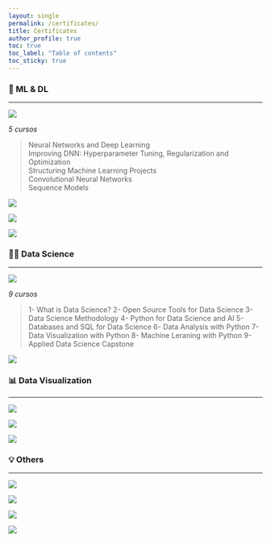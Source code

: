 ```yaml
---
layout: single
permalink: /certificates/
title: Certificates
author_profile: true
toc: true
toc_label: "Table of contents"
toc_sticky: true
---
```


### 🤖 ML & DL
---

![](https://img.shields.io/badge/Coursera-Deep_Learning_Specialization-0056D2?style=for-the-badge&logo=Coursera)

*5 cursos*
> Neural Networks and Deep Learning  
Improving DNN: Hyperparameter Tuning, Regularization and Optimization  
Structuring Machine Learning Projects  
Convolutional Neural Networks  
Sequence Models

![](https://img.shields.io/badge/DataCamp-Extreme_Gradient_Boosting_with_XGBoost-03EF62?style=for-the-badge&logo=DataCamp)

![](https://img.shields.io/badge/Cognitive_Class-Deep_Learning_with_TensorFlow-054ADA?style=for-the-badge&logo=IBM)

![](https://img.shields.io/badge/Coursera-Introducción_a_la_Minería_de_Datos-0056D2?style=for-the-badge&logo=Coursera)



### 👨‍💻 Data Science
---
![](https://img.shields.io/badge/Coursera-IBM_Data_Science_Professional_Certificate-0056D2?style=for-the-badge&logo=Coursera)

*9 cursos* 
> 1- What is Data Science?
> 2- Open Source Tools for Data Science
> 3- Data Science Methodology
> 4- Python for Data Science and AI
> 5- Databases and SQL for Data Science
> 6- Data Analysis with Python
> 7- Data Visualization with Python
> 8- Machine Leraning with Python
> 9- Applied Data Science Capstone


![](https://img.shields.io/badge/PUC-Herramientas_de_programación_en_Python_para_procesamiento_de_Datos-20BEFF?style=for-the-badge&logo=)

### 📊 Data Visualization

---
![](https://img.shields.io/badge/edX-Analyzing_and_Visualizing_Data_with_Power_BI-02262B?style=for-the-badge&logo=edX)

![](https://img.shields.io/badge/DataCamp-Intermediate_Data_Visualization_with_Seaborn-03EF62?style=for-the-badge&logo=DataCamp)

![](https://img.shields.io/badge/Google_Analytics-Introduction_to_Data_Studio-E37400?style=for-the-badge&logo=Google-Analytics)

### 💡 Others

---
![](https://img.shields.io/badge/Platzi-Adobe_Xd-98CA3F?style=for-the-badge&logo=Platzi)

![](https://img.shields.io/badge/eclass_Academy-Desarrollo_Ágil:_Scrum+Kanban-DD1100?style=for-the-badge&logo=)

![](https://img.shields.io/badge/Sence-Liderazgo-007DB8?style=for-the-badge&logo=)

![](https://img.shields.io/badge/ideaUFRO-Bootcamp_Microservices-DC3710?style=for-the-badge&logo=)